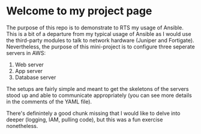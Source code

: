 # Welcome to my project page
The purpose of this repo is to demonstrate to RTS my usage of Ansible. This is a bit of a departure from my typical usage of Ansible as I would use the third-party modules to talk to network hardware (Juniper and Fortigate). Nevertheless, the purpose of this mini-project is to configure three seperate servers in AWS:
1. Web server
2. App server
3. Database server

The setups are fairly simple and meant to get the skeletons of the servers stood up and able to communicate appropriately (you can see more details in the comments of the YAML file).

There's definintely a good chunk missing that I would like to delve into deeper (logging, IAM, pulling code), but this was a fun exercise nonetheless.
